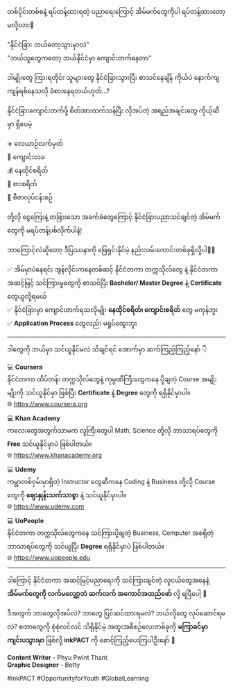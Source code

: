တစ်ပိုင်းတစ်စနဲ့ ရပ်တန့်ထားရတဲ့ ပညာရေးကြောင့် အိမ်မက်တွေကိုပါ ရပ်တန့်ထားတော့မလို့လား🤨  

"နိုင်ငံခြား ဘယ်တော့သွားမှာလဲ"  
"ဘယ်သူတွေကတော့ ဘယ်နိုင်ငံမှာ ကျောင်းတက်နေတာ"  

ဒါမျိုးတွေ ကြားရတိုင်း သူများတွေ နိုင်ငံခြားသွားပြီး စာသင်နေချိန် ကိုယ်ပဲ နောက်ကျကျန်ရစ်နေသလို ခံစားနေရတယ်ဟုတ်...?  

နိုင်ငံခြားကျောင်းတက်ဖို့ စိတ်အားထက်သန်‌ပြီး လိုအပ်တဲ့ အရည်အချင်းတွေ ကိုယ့်ဆီမှာ ရှိပေမဲ့  

✈️ လေယာဉ်လက်မှတ်  
🏫 ကျောင်းလခ  
💰 နေထိုင်စရိတ်  
💸 စားစရိတ်  
📃 ဗီဇာလုပ်ငန်းစဉ်  

တို့လို ငွေကြေးနဲ့ တခြားသော အခက်ခဲတွေကြောင့် နိုင်ငံခြားပညာသင်ချင်တဲ့ အိမ်မက်တွေကို မရပ်တန့်ပစ်လိုက်ပါနဲ့!  

ဘာကြောင့်လဲဆိုတော့ ဒီပြဿနာကို ဖြေရှင်းနိုင်မဲ့ နည်းလမ်းကောင်းတစ်ခုရှိလို့ပါ💁‍♀️  

✅ အိမ်မှာပဲနေရင်း အွန်လိုင်း‌ကနေတစ်ဆင့် နိုင်ငံတကာ တက္ကသိုလ်တွေ နဲ့ နိုင်ငံတကာအဆင့်မြင့် သင်ကြားမှုတွေကို စာသင်ပြီး **Bachelor/ Master Degree** နဲ့ **Certificate** တွေယူလို့ရမယ်  
✅ နိုင်ငံခြားမှာ ကျောင်းတက်ရသလိုမျိုး **နေထိုင်စရိတ်၊ ကျောင်းစရိတ်** တွေ မကုန်ဘူး  
✅ **Application Process** တွေလည်း မရှုပ်ထွေးဘူး  

---

ဒါတွေကို ဘယ်မှာ သင်ယူနိုင်မလဲ သိချင်ရင် အောက်မှာ ဆက်ကြည့်ကြည့်နော် 👇  

💻 **Coursera**  
နိုင်ငံတကာ ထိပ်တန်း တက္ကသိုလ်တွေနဲ့ ကုမ္ပဏီကြီးတွေကနေ ပို့ချတဲ့ Course အမျိုးမျိုးကို သင်ယူနိုင်မှာ ဖြစ်ပြီး **Certificate** နဲ့ **Degree** တွေကို ရရှိနိုင်မှာပါ။  
🌐 https://www.coursera.org  

💻 **Khan Academy**  
ကလေးတွေအတွက်သာမက လူကြီးတွေပါ Math, Science တို့လို ဘာသာရပ်တွေကို **Free** သင်ယူနိုင်မှာပဲ ဖြစ်ပါတယ်။  
🌐 https://www.khanacademy.org  

💻 **Udemy**  
ကမ္ဘာတစ်ဝှမ်းမှာရှိတဲ့ Instructor တွေဆီကနေ Coding နဲ့ Business တို့လို Course တွေကို **ဈေးနှုန်းသက်သာစွာ** နဲ့ သင်ယူနိုင်မှာပါ။  
🌐 https://www.udemy.com  

💻 **UoPeople**  
နိုင်ငံတကာ တက္ကသိုလ်တွေကနေ သင်ကြားပို့ချတဲ့ Business, Computer အစရှိတဲ့ ဘာသာရပ်တွေကို သင်ယူပြီး **Degree** ရရှိနိုင်မှာပဲ ဖြစ်ပါတယ်။  
🌐 https://www.uopeople.edu  

---

ဒါကြောင့် နိုင်ငံတကာ အဆင့်မြင့်ပညာရေးကို သင်ကြားချင်တဲ့ လူငယ်တွေအနေနဲ့ **အိမ်မက်တွေကို လက်မလျှော့ဘဲ ဆက်လက် အကောင်အထည်ဖော်** လို့ ရပြီပေါ့ 🤩  

ဒီအတွက် ဘာတွေလိုအပ်လဲ? ဘာတွေ ပြင်ဆင်ထားရမလဲ? ဘယ်လိုတွေ လုပ်‌ဆောင်ရမလဲ? စတာတွေကို စုံစုံလင်လင် သိရှိနိုင်မဲ့ အထူးအစီစဉ်လေးတစ်ခုကို **မကြာခင်မှာ ကျင်းပသွားမှာ** ဖြစ်လို့ **inkPACT** ကို စောင့်ကြည့်ပေးကြပါဦးနော် 👀  

**Content Writer** - Phyu Pwint Thant  
**Graphic Designer** - Betty  

#inkPACT #OpportunityforYouth #GlobalLearning